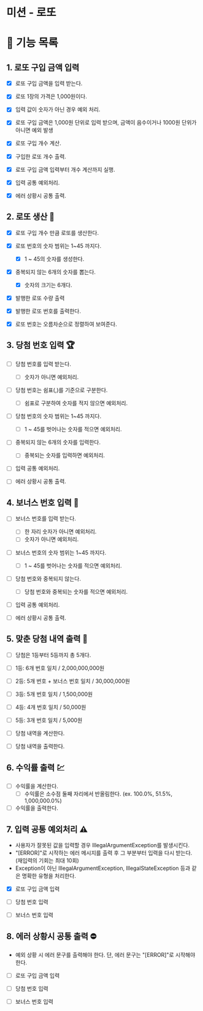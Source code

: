 # 미션 - 로또

# 🚀 기능 목록

## 1. 로또 구입 금액 입력
- [x] 로또 구입 금액을 입력 받는다.
- [x] 로또 1장의 가격은 1,000원이다.
- [x] 입력 값이 숫자가 아닌 경우 예외 처리.
- [x] 로또 구입 금액은 1,000원 단위로 입력 받으며, 금액이 음수이거나 1000원 단위가 아니면 예외 발생
- [x] 로또 구입 개수 계산.
- [x] 구입한 로또 개수 출력.
- [x] 로또 구입 금액 입력부터 개수 계산까지 실행.
- [x] 입력 공통 예외처리.
- [x] 에러 상황시 공통 출력.


## 2. 로또 생산 🎫
- [x] 로또 구입 개수 만큼 로또를 생산한다.
- [x] 로또 번호의 숫자 범위는 1~45 까지다.
  - [x] 1 ~ 45의 숫자를 생성한다.
- [x] 중복되지 않는 6개의 숫자를 뽑는다.
  - [x] 숫자의 크기는 6개다.
- [x] 발행한 로또 수량 출력
- [x] 발행한 로또 번호를 출력한다.
- [x] 로또 번호는 오름차순으로 정렬하여 보여준다.


## 3. 당첨 번호 입력 🏆
- [ ] 당첨 번호를 입력 받는다.
  - [ ] 숫자가 아니면 예외처리.
- [ ] 당첨 번호는 쉼표(,)를 기준으로 구분한다.
  - [ ] 쉼표로 구분하여 숫자를 적지 않으면 예외처리.
- [ ] 당첨 번호의 숫자 범위는 1~45 까지다.
  - [ ] 1 ~ 45를 벗어나는 숫자를 적으면 예외처리.
- [ ] 중복되지 않는 6개의 숫자를 입력한다.
  - [ ] 중복되는 숫자를 입력하면 예외처리.
- [ ] 입력 공통 예외처리.
- [ ] 에러 상황시 공통 출력.


## 4. 보너스 번호 입력 🎲
- [ ] 보너스 번호를 입력 받는다.
  - [ ] 한 자리 숫자가 아니면 예외처리.
  - [ ] 숫자가 아니면 예외처리.
- [ ] 보너스 번호의 숫자 범위는 1~45 까지다.
  - [ ] 1 ~ 45를 벗어나는 숫자를 적으면 예외처리.
- [ ] 당첨 번호와 중복되지 않는다.
  - [ ] 당첨 번호와 중복되는 숫자를 적으면 예외처리.
- [ ] 입력 공통 예외처리.
- [ ] 에러 상황시 공통 출력.


## 5. 맞춘 당첨 내역 출력 📜
- [ ] 당첨은 1등부터 5등까지 총 5개다.
- [ ] 1등: 6개 번호 일치 / 2,000,000,000원
- [ ] 2등: 5개 번호 + 보너스 번호 일치 / 30,000,000원
- [ ] 3등: 5개 번호 일치 / 1,500,000원
- [ ] 4등: 4개 번호 일치 / 50,000원
- [ ] 5등: 3개 번호 일치 / 5,000원
- [ ] 당첨 내역을 계산한다.
- [ ] 당첨 내역을 출력한다.


## 6. 수익률 출력 💹
- [ ] 수익률을 계산한다.
  - [ ] 수익률은 소수점 둘째 자리에서 반올림한다. (ex. 100.0%, 51.5%, 1,000,000.0%)
- [ ] 수익률을 출력한다.

## 7. 입력 공통 예외처리 ⚠️
- 사용자가 잘못된 값을 입력할 경우 IllegalArgumentException를 발생시킨다. 
- "[ERROR]"로 시작하는 에러 메시지를 출력 후 그 부분부터 입력을 다시 받는다.  (재입력의 기회는 최대 10회)
- Exception이 아닌 IllegalArgumentException, IllegalStateException 등과 같은 명확한 유형을 처리한다.
- [x] 로또 구입 금액 입력
- [ ] 당첨 번호 입력
- [ ] 보너스 번호 입력


## 8. 에러 상황시 공통 출력 ⛔
- 예외 상황 시 에러 문구를 출력해야 한다. 단, 에러 문구는 "[ERROR]"로 시작해야 한다.
- [ ] 로또 구입 금액 입력
- [ ] 당첨 번호 입력
- [ ] 보너스 번호 입력
 




